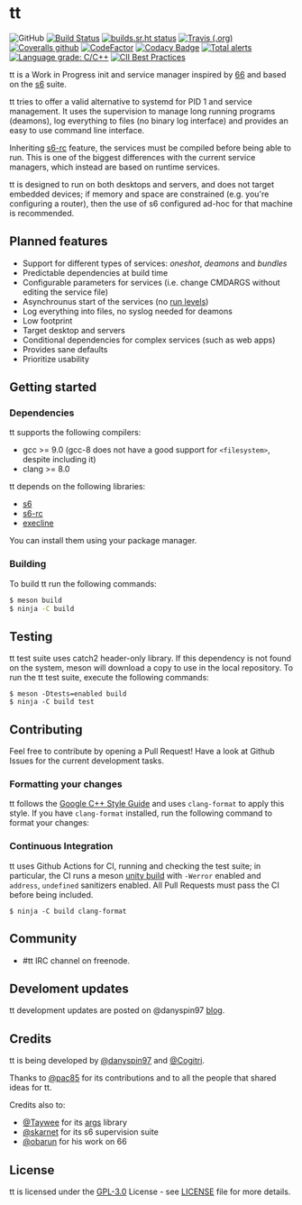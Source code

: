 # tt

![GitHub](https://img.shields.io/github/license/danyspin97/tt?color=blue&logo=github&style=flat-square)
[![Build Status](https://img.shields.io/endpoint.svg?url=https%3A%2F%2Factions-badge.atrox.dev%2Fdanyspin97%2Ftt%2Fbadge&style=flat-square)](https://actions-badge.atrox.dev/danyspin97/tt/goto)
[![builds.sr.ht status](https://builds.sr.ht/~danyspin97/tt.svg)](https://builds.sr.ht/~danyspin97/tt?)
[![Travis (.org)](https://img.shields.io/travis/danyspin97/tt?logo=travis&style=flat-square)](https://travis-ci.org/DanySpin97/tt)
[![Coveralls github](https://img.shields.io/coveralls/github/DanySpin97/tt?logo=coveralls&style=flat-square)](https://coveralls.io/github/DanySpin97/tt)
[![CodeFactor](https://img.shields.io/codefactor/grade/github/danyspin97/tt?logo=CodeFactor&style=flat-square)](https://www.codefactor.io/repository/github/danyspin97/tt)
[![Codacy Badge](https://img.shields.io/codacy/grade/964fc2e2d7374cda979ac4b470e93561?logo=Codacy&style=flat-square)](https://www.codacy.com/manual/danyspin97/tt?utm_source=github.com&amp;utm_medium=referral&amp;utm_content=DanySpin97/tt&amp;utm_campaign=Badge_Grade)
[![Total alerts](https://img.shields.io/lgtm/alerts/g/DanySpin97/tt.svg?logo=lgtm&logoWidth=18&style=flat-square)](https://lgtm.com/projects/g/DanySpin97/tt/alerts/)
[![Language grade: C/C++](https://img.shields.io/lgtm/grade/cpp/g/DanySpin97/tt.svg?logo=lgtm&logoWidth=18&style=flat-square)](https://lgtm.com/projects/g/DanySpin97/tt/context:cpp)
[![CII Best Practices](https://img.shields.io/cii/summary/3935?style=flat-square)](https://bestpractices.coreinfrastructure.org/projects/3935)

tt is a Work in Progress init and service manager inspired by [66](https://web.obarun.org/software/66) and based on
the [s6](https://skarnet.org/software/s6/) suite.

tt tries to offer a valid alternative to systemd for PID 1 and service
management. It uses the supervision to manage long running programs (deamons),
log everything to files (no binary log interface) and provides an easy to use
command line interface.

Inheriting [s6-rc](https://skarnet.org/software/s6-rc/) feature, the services must be compiled before being able to
run. This is one of the biggest differences with the current service managers,
which instead are based on runtime services.

tt is designed to run on both desktops and servers, and does not target embedded
devices; if memory and space are constrained (e.g. you're configuring a router),
then the use of s6 configured ad-hoc for that machine is recommended.

## Planned features

- Support for different types of services: _oneshot_, _deamons_ and _bundles_
- Predictable dependencies at build time
- Configurable parameters for services (i.e. change CMDARGS without editing the service file)
- Asynchrounus start of the services (no [run levels](https://en.wikipedia.org/wiki/Runlevel))
- Log everything into files, no syslog needed for deamons
- Low footprint
- Target desktop and servers
- Conditional dependencies for complex services (such as web apps)
- Provides sane defaults
- Prioritize usability

## Getting started

### Dependencies

tt supports the following compilers:

- gcc >= 9.0 (gcc-8 does not have a good support for `<filesystem>`, despite including it)
- clang >= 8.0

tt depends on the following libraries:

- [s6](https://skarnet.org/software/s6/)
- [s6-rc](https://skarnet.org/software/s6-rc/)
- [execline](https://skarnet.org/software/execline/)

You can install them using your package manager.

### Building

To build tt run the following commands:

```bash
$ meson build
$ ninja -C build
```

## Testing

tt test suite uses catch2 header-only library. If this dependency is not found
on the system, meson will download a copy to use in the local repository.
To run the tt test suite, execute the following commands:

```
$ meson -Dtests=enabled build
$ ninja -C build test
```

## Contributing

Feel free to contribute by opening a Pull Request! Have a look at Github Issues
for the current development tasks.

### Formatting your changes

tt follows the [Google C++ Style
Guide](https://google.github.io/styleguide/cppguide.html) and uses
`clang-format` to apply this style. If you have `clang-format` installed, run
the following command to format your changes:

### Continuous Integration

tt uses Github Actions for CI, running and checking the test suite; in particular, the CI runs a meson [unity build](https://mesonbuild.com/Unity-builds.html) with `-Werror` enabled and `address`, `undefined` sanitizers enabled. All Pull Requests must pass the CI before being included.

```
$ ninja -C build clang-format
```

## Community

- #tt IRC channel on freenode.

## Develoment updates

tt development updates are posted on @danyspin97 [blog](https://danyspin97.org/tags/tt/).

## Credits

tt is being developed by [@danyspin97](https://github.com/danyspin97) and [@Cogitri](https://github.com/Cogitri).

Thanks to [@pac85](https://github.com/pac85) for its contributions and to all the people that shared ideas for tt.

Credits also to:

- [@Taywee](https://github.com/Taywee) for its
  [args](https://github.com/Taywee/args) library
- [@skarnet](https://github.com/skarnet) for its s6 supervision suite
- [@obarun](https://obarun.org) for his work on 66

## License

tt is licensed under the [GPL-3.0](https://www.gnu.org/licenses/gpl-3.0.en.html) License - see [LICENSE](https://github.com/DanySpin97/tt/blob/master/LICENSE) file for more
details.


